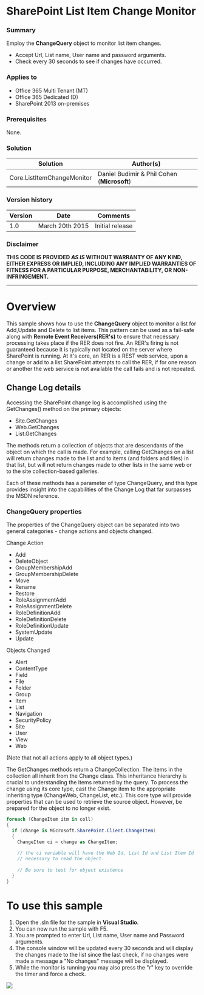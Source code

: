 # SharePoint List Item Change Monitor #

### Summary ###
Employ the **ChangeQuery** object to monitor list item changes.
- Accept Url, List name, User name and password arguments.
- Check every 30 seconds to see if changes have occurred.

### Applies to ###
- Office 365 Multi Tenant (MT)
- Office 365 Dedicated (D)
- SharePoint 2013 on-premises

### Prerequisites ###
None.

### Solution ###
Solution | Author(s)
---------|----------
Core.ListItemChangeMonitor | Daniel Budimir & Phil Cohen (**Microsoft**)

### Version history ###
Version  | Date | Comments
---------| -----| --------
1.0  | March 20th 2015 | Initial release

### Disclaimer ###
**THIS CODE IS PROVIDED *AS IS* WITHOUT WARRANTY OF ANY KIND, EITHER EXPRESS OR IMPLIED, INCLUDING ANY IMPLIED WARRANTIES OF FITNESS FOR A PARTICULAR PURPOSE, MERCHANTABILITY, OR NON-INFRINGEMENT.**

----------

# Overview #
This sample shows how to use the **ChangeQuery** object to monitor a list for Add,Update and Delete to list items.  This pattern can be used as a fail-safe along with **Remote Event Receivers(RER's)** to ensure that necessary processing takes place if the RER does not fire.  An RER's firing is not guaranteed because it is typically not located on the server where SharePoint is running.  At it's core, an RER is a REST web service, upon a change or add to a list SharePoint attempts to call the RER, if for one reason or another the web service is not available the call fails and is not repeated.

## Change Log details ##
Accessing the SharePoint change log is accomplished using the GetChanges() method on the primary objects: 
- Site.GetChanges 
- Web.GetChanges 
- List.GetChanges 

The methods return a collection of objects that are descendants of the object on which the call is made. For example, calling GetChanges on a list will return changes made to the list and to items (and folders and files) in that list, but will not return changes made to other lists in the same web or to the site collection-based galleries. 

Each of these methods has a parameter of type ChangeQuery, and this type provides insight into the capabilities of the Change Log that far surpasses the MSDN reference. 

### ChangeQuery properties ###

The properties of the ChangeQuery object can be separated into two general categories - change actions and objects changed. 

Change Action     
- Add     
- DeleteObject     
- GroupMembershipAdd     
- GroupMembershipDelete     
- Move     
- Rename 
- Restore 
- RoleAssignmentAdd 
- RoleAssignmentDelete 
- RoleDefinitionAdd 
- RoleDefinitionDelete 
- RoleDefinitionUpdate 
- SystemUpdate 
- Update 

Objects Changed 
- Alert 
- ContentType 
- Field 
- File 
- Folder 
- Group 
- Item 
- List 
- Navigation 
- SecurityPolicy 
- Site 
- User 
- View 
- Web 

(Note that not all actions apply to all object types.) 

The GetChanges methods return a ChangeCollection. The items in the collection all inherit from the Change class. This inheritance hierarchy is crucial to understanding the items returned by the query. 
To process the change using its core type, cast the Change item to the appropriate inheriting type (ChangeWeb, ChangeList, etc.). This core type will provide properties that can be used to retrieve the source object.
However, be prepared for the object to no longer exist.

```cs
foreach (ChangeItem itm in coll)
{
  if (change is Microsoft.SharePoint.Client.ChangeItem)
  {
    ChangeItem ci = change as ChangeItem;
    
    // the ci variable will have the Web Id, List Id and List Item Id 
    // necessary to read the object.
    
    // Be sure to test for object existence 
  }
}
```


# To use this sample #
1. Open the .sln file for the sample in **Visual Studio**.
2. You can now run the sample with F5.
3. You are prompted to enter Url, List name, User name and Password arguments.
4. The console window will be updated every 30 seconds and will display the changes made to the list since the last check, if no changes were made a message a "No changes" message will be displayed.
5. While the monitor is running you may also press the "r" key to override the timer and force a check.


<img src="https://telemetry.sharepointpnp.com/pnp/samples/Core.ListItemChangeMonitor" />